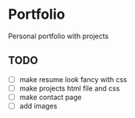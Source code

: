 # Portfolio
Personal portfolio with projects

## TODO
- [ ] make resume look fancy with css
- [ ] make projects html file and css
- [ ] make contact page
- [ ] add images
